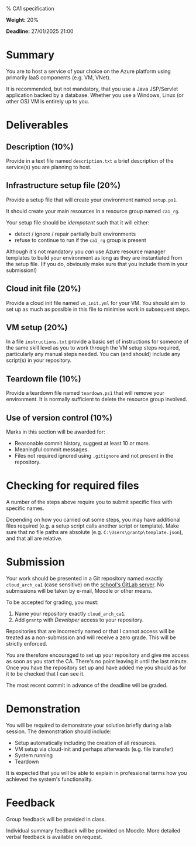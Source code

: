 % CA1 specification

**Weight:** 20%

**Deadline:** 27/01/2025 21:00

# Summary

You are to host a service of your choice on the Azure platform using primarily IaaS components (e.g. VM, VNet).

It is recommended, but not mandatory, that you use a Java JSP/Servlet application backed by a database.
Whether you use a Windows, Linux (or other OS) VM is entirely up to you.

# Deliverables

## Description (10%)

Provide in a text file named `description.txt` a brief description of the service(s) you are planning to host.


## Infrastructure setup file (20%)

Provide a setup file that will create your environment named `setup.ps1`. 

It should create your main resources in a resource group named `ca1_rg`. 

Your setup file should be *idempotent* such that it will either:

- detect / ignore / repair partially built environments
- refuse to continue to run if the `ca1_rg` group is present

Although it's not mandatory you *can* use Azure resource manager templates to build your environment as long as they are instantiated from the setup file.
(If you do, obviously make sure that you include them in your submission!)


## Cloud init file (20%)

Provide a cloud init file named `vm_init.yml` for your VM.
You should aim to set up as much as possible in this file to minimise work in subsequent steps.


## VM setup (20%)

In a file `instructions.txt` provide a basic set of instructions for someone of the same skill level as you to work through the VM setup steps required, particularly any manual steps needed.
You can (and should) include any script(s) in your repository.


## Teardown file (10%)

Provide a teardown file named `teardown.ps1` that will remove your environment.
It is normally sufficient to delete the resource group involved.


## Use of version control (10%)

Marks in this section will be awarded for:

- Reasonable commit history, suggest at least 10 or more.
- Meaningful commit messages.
- Files not required ignored using `.gitignore` and not present in the repository.


# Checking for required files

A number of the steps above require you to submit specific files with specific names.

Depending on how you carried out some steps, you may have additional files required (e.g. a setup script calls another script or template).
Make sure that no file paths are absolute (e.g. `C:\Users\grantp\template.json`), and that all are relative.


# Submission

Your work should be presented in a Git repository named exactly `cloud_arch_ca1` (case sensitive) on the [school's GitLab server](https://gitlab.comp.dkit.ie/).
No submissions will be taken by e-mail, Moodle or other means.

To be accepted for grading, you must:

1. Name your repository exactly `cloud_arch_ca1`.
2. Add `grantp` with *Developer* access to your repository.

Repositories that are incorrectly named or that I cannot access will be treated as a non-submission and will receive a zero grade.
This will be strictly enforced.

You are therefore encouraged to set up your repository and give me access as soon as you start the CA.
There's no point leaving it until the last minute.
Once you have the repository set up and have added me you should as for it to be checked that I can see it.

The most recent commit in advance of the deadline will be graded. 


# Demonstration

You will be required to demonstrate your solution briefly during a lab session. 
The demonstration should include:

- Setup automatically including the creation of all resources.
- VM setup via cloud-init and perhaps afterwards (e.g. file transfer)
- System running
- Teardown

It is expected that you will be able to explain in professional terms how you achieved the system's functionality.


# Feedback

Group feedback will be provided in class.

Individual summary feedback will be provided on Moodle.
More detailed verbal feedback is available on request.

